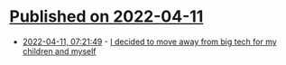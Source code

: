 # [Published on 2022-04-11](index.md)

* [2022-04-11, 07:21:49](https://news.ycombinator.com/item?id=30985684) - [I decided to move away from big tech for my children and myself](https://lof.flounder.online/gemlog/2022-04-11%20How%20I%20decided%20to%20move%20away%20for%20bigTech%20for%20my%20children%20and%20myself.gmi)
